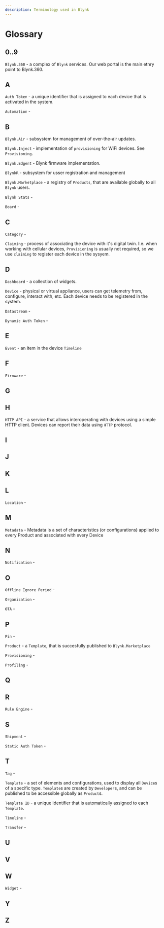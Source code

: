 ```yaml
---
description: Terminology used in Blynk
---
```


# Glossary

## 0..9

`Blynk.360` - a complex of `Blynk` services. Our web portal is the main etnry point to Blynk.360.

## A

`Auth Token` - a unique identifier that is assigned to each device that is activated in the system.

`Automation` - 

## B

`Blynk.Air` - subsystem for management of over-the-air updates.

`Blynk.Inject` - implementation of `provisioning` for WiFi devices. See `Provisioning`.

`Blynk.Edgent` - Blynk firmware implementation.

`BlynkR` - subsystem for usser registration and management

`Blynk.Marketplace` - a registry of `Products`, that are available globally to all `Blynk` users. 

`Blynk Stats` - 

`Board` - 

## C

`Category` - 

`Claiming` - process of associating the device with it's digital twin. I.e. when working with cellular devices, `Provisioning` is usually not required, so we use `claiming` to register each device in the sysyem.

## D

`Dashboard` - a collection of widgets.

`Device` - physical or virtual appliance, users can get telemetry from, configure, interact with, etc. Each device needs to be registered in the system.

`Datastream` -

`Dynamic Auth Token` -

## E

`Event` - an item in the device `Timeline`

## F

`Firmware` - 

## G

## H

`HTTP API` - a service that allows interoperating with devices using a simple HTTP client. Devices can report their data using `HTTP` protocol.

## I

## J

## K

## L

`Location` - 

## M

`Metadata` - Metadata is a set of characteristics (or configurations) applied to every Product and associated with every Device

## N

`Notification` - 

## O

`Offline Ignore Period` - 

`Organization` - 

`OTA` - 

## P

`Pin` - 

`Product` - a `Template`, that is succesfully published to `Blynk.Marketplace`

`Provisioning` -

`Profiling` -

## Q

## R

`Rule Engine` - 

## S

`Shipment` - 

`Static Auth Token` -

## T

`Tag` - 

`Template` - a set of elements and configurations, used to display all `Device`s of a specific type. `Template`s are created by `Developer`s, and can be published to be accessible globally as `Product`s.

`Template ID` - a unique identifier that is automatically assigned to each `Template`.

`Timeline` - 

`Transfer` - 

## U

## V

## W

`Widget` - 

## Y

## Z

